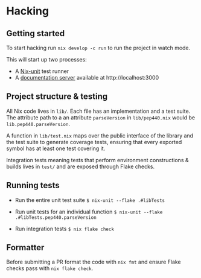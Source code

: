 # Hacking

## Getting started

To start hacking run `nix develop -c run` to run the project in watch mode.

This will start up two processes:

- A [Nix-unit](https://github.com/adisbladis/nix-unit) test runner
- A [documentation server](https://rust-lang.github.io/mdBook/) available at http://localhost:3000

## Project structure & testing

All Nix code lives in `lib/`. Each file has an implementation and a test suite.
The attribute path to a an attribute `parseVersion` in `lib/pep440.nix` would be `lib.pep440.parseVersion`.

A function in `lib/test.nix` maps over the public interface of the library and the test suite to generate coverage tests, ensuring that every exported symbol has at least one test covering it.

Integration tests meaning tests that perform environment constructions & builds lives in `test/` and are exposed through Flake checks.

## Running tests

- Run the entire unit test suite
  `$ nix-unit --flake .#libTests`

- Run unit tests for an individual function
  `$ nix-unit --flake .#libTests.pep440.parseVersion`

- Run integration tests
  `$ nix flake check`

## Formatter

Before submitting a PR format the code with `nix fmt` and ensure Flake checks pass with `nix flake check`.
